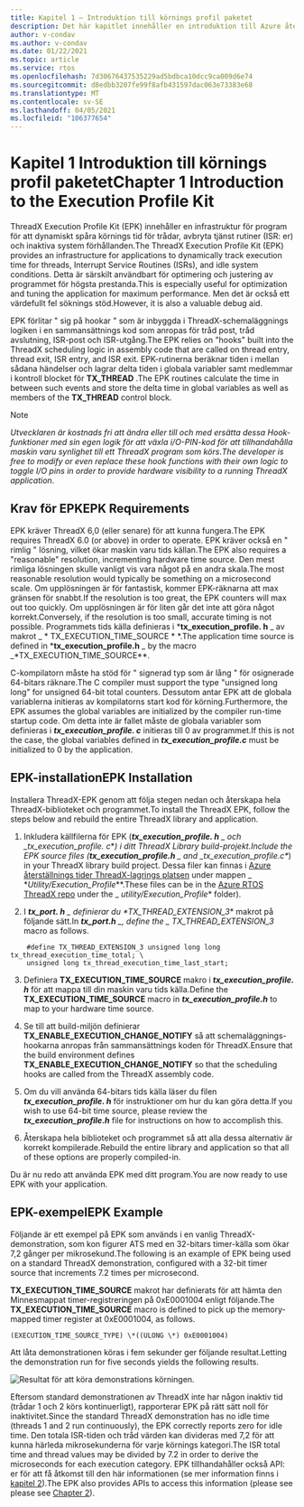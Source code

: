 ```yaml
---
title: Kapitel 1 – Introduktion till körnings profil paketet
description: Det här kapitlet innehåller en introduktion till Azure återställnings tider ThreadX Execution Profile Kit (EPK).
author: v-condav
ms.author: v-condav
ms.date: 01/22/2021
ms.topic: article
ms.service: rtos
ms.openlocfilehash: 7d30676437535229ad5bdbca10dcc9ca009d6e74
ms.sourcegitcommit: d8edbb3207fe99f8afb431597dac063e73383e68
ms.translationtype: MT
ms.contentlocale: sv-SE
ms.lasthandoff: 04/05/2021
ms.locfileid: "106377654"
---
```

# <a name="chapter-1--introduction-to-the-execution-profile-kit"></a><span data-ttu-id="ab132-103">Kapitel 1 Introduktion till körnings profil paketet</span><span class="sxs-lookup"><span data-stu-id="ab132-103">Chapter 1  Introduction to the Execution Profile Kit</span></span>

<span data-ttu-id="ab132-104">ThreadX Execution Profile Kit (EPK) innehåller en infrastruktur för program för att dynamiskt spåra körnings tid för trådar, avbryta tjänst rutiner (ISR: er) och inaktiva system förhållanden.</span><span class="sxs-lookup"><span data-stu-id="ab132-104">The ThreadX Execution Profile Kit (EPK) provides an infrastructure for applications to dynamically track execution time for threads, Interrupt Service Routines (ISRs), and idle system conditions.</span></span> <span data-ttu-id="ab132-105">Detta är särskilt användbart för optimering och justering av programmet för högsta prestanda.</span><span class="sxs-lookup"><span data-stu-id="ab132-105">This is especially useful for optimization and tuning the application for maximum performance.</span></span> <span data-ttu-id="ab132-106">Men det är också ett värdefullt fel söknings stöd.</span><span class="sxs-lookup"><span data-stu-id="ab132-106">However, it is also a valuable debug aid.</span></span>

<span data-ttu-id="ab132-107">EPK förlitar \" sig på hookar \" som är inbyggda i ThreadX-schemaläggnings logiken i en sammansättnings kod som anropas för tråd post, tråd avslutning, ISR-post och ISR-utgång.</span><span class="sxs-lookup"><span data-stu-id="ab132-107">The EPK relies on \"hooks\" built into the ThreadX scheduling logic in assembly code that are called on thread entry, thread exit, ISR entry, and ISR exit.</span></span> <span data-ttu-id="ab132-108">EPK-rutinerna beräknar tiden i mellan sådana händelser och lagrar delta tiden i globala variabler samt medlemmar i kontroll blocket för **TX_THREAD** .</span><span class="sxs-lookup"><span data-stu-id="ab132-108">The EPK routines calculate the time in between such events and store the delta time in global variables as well as members of the **TX_THREAD** control block.</span></span>

> [!NOTE]
> <span data-ttu-id="ab132-109">*Utvecklaren är kostnads fri att ändra eller till och med ersätta dessa Hook-funktioner med sin egen logik för att växla i/O-PIN-kod för att tillhandahålla maskin varu synlighet till ett ThreadX program som körs*.</span><span class="sxs-lookup"><span data-stu-id="ab132-109">*The developer is free to modify or even replace these hook functions with their own logic to toggle I/O pins in order to provide hardware visibility to a running ThreadX application*.</span></span>

## 

## <a name="epk-requirements"></a><span data-ttu-id="ab132-110">Krav för EPK</span><span class="sxs-lookup"><span data-stu-id="ab132-110">EPK Requirements</span></span>

<span data-ttu-id="ab132-111">EPK kräver ThreadX 6,0 (eller senare) för att kunna fungera.</span><span class="sxs-lookup"><span data-stu-id="ab132-111">The EPK requires ThreadX 6.0 (or above) in order to operate.</span></span> <span data-ttu-id="ab132-112">EPK kräver också en \" rimlig \" lösning, vilket ökar maskin varu tids källan.</span><span class="sxs-lookup"><span data-stu-id="ab132-112">The EPK also requires a \"reasonable\" resolution, incrementing hardware time source.</span></span> <span data-ttu-id="ab132-113">Den mest rimliga lösningen skulle vanligt vis vara något på en andra skala.</span><span class="sxs-lookup"><span data-stu-id="ab132-113">The most reasonable resolution would typically be something on a microsecond scale.</span></span> <span data-ttu-id="ab132-114">Om upplösningen är för fantastisk, kommer EPK-räknarna att max gränsen för snabbt.</span><span class="sxs-lookup"><span data-stu-id="ab132-114">If the resolution is too great, the EPK counters will max out too quickly.</span></span> <span data-ttu-id="ab132-115">Om upplösningen är för liten går det inte att göra något korrekt.</span><span class="sxs-lookup"><span data-stu-id="ab132-115">Conversely, if the resolution is too small, accurate timing is not possible.</span></span> <span data-ttu-id="ab132-116">Programmets tids källa definieras i \***tx_execution_profile. h** _ av makrot _ \* TX_EXECUTION_TIME_SOURCE \* \*.</span><span class="sxs-lookup"><span data-stu-id="ab132-116">The application time source is defined in ***tx_execution_profile.h** _ by the macro _*TX_EXECUTION_TIME_SOURCE\*\*.</span></span>

<span data-ttu-id="ab132-117">C-kompilatorn måste ha stöd för \" signerad typ som är lång \" för osignerade 64-bitars räknare.</span><span class="sxs-lookup"><span data-stu-id="ab132-117">The C compiler must support the type \"unsigned long long\" for unsigned 64-bit total counters.</span></span> <span data-ttu-id="ab132-118">Dessutom antar EPK att de globala variablerna initieras av kompilatorns start kod för körning.</span><span class="sxs-lookup"><span data-stu-id="ab132-118">Furthermore, the EPK assumes the global variables are initialized by the compiler run-time startup code.</span></span> <span data-ttu-id="ab132-119">Om detta inte är fallet måste de globala variabler som definieras i ***tx_execution_profile. c*** initieras till 0 av programmet.</span><span class="sxs-lookup"><span data-stu-id="ab132-119">If this is not the case, the global variables defined in ***tx_execution_profile.c*** must be initialized to 0 by the application.</span></span>

## <a name="epk-installation"></a><span data-ttu-id="ab132-120">EPK-installation</span><span class="sxs-lookup"><span data-stu-id="ab132-120">EPK Installation</span></span>

<span data-ttu-id="ab132-121">Installera ThreadX-EPK genom att följa stegen nedan och återskapa hela ThreadX-biblioteket och programmet.</span><span class="sxs-lookup"><span data-stu-id="ab132-121">To install the ThreadX EPK, follow the steps below and rebuild the entire ThreadX library and application.</span></span>

1. <span data-ttu-id="ab132-122">Inkludera källfilerna för EPK (***tx_execution_profile. h** _ och _*_tx_execution_profile. c_\*_) i ditt ThreadX Library build-projekt.</span><span class="sxs-lookup"><span data-stu-id="ab132-122">Include the EPK source files (***tx_execution_profile.h** _ and _*_tx_execution_profile.c_\*_) in your ThreadX library build project.</span></span> <span data-ttu-id="ab132-123">Dessa filer kan finnas i [Azure återställnings tider ThreadX-lagrings platsen](<https://github.com/azure-rtos/threadx>) under mappen _ \*_Utility/Execution_Profile_\*\*.</span><span class="sxs-lookup"><span data-stu-id="ab132-123">These files can be in the [Azure RTOS ThreadX repo](<https://github.com/azure-rtos/threadx>) under the _ *_utility/Execution_Profile_*\* folder).</span></span>

1. <span data-ttu-id="ab132-124">I ***tx_port. h** _ definierar du \*TX_THREAD_EXTENSION_3*\* makrot på följande sätt.</span><span class="sxs-lookup"><span data-stu-id="ab132-124">In ***tx_port.h** _, define the _ *TX_THREAD_EXTENSION_3** macro as follows.</span></span>
```
    #define TX_THREAD_EXTENSION_3 unsigned long long tx_thread_execution_time_total; \
    unsigned long tx_thread_execution_time_last_start;
```

3. <span data-ttu-id="ab132-125">Definiera **TX_EXECUTION_TIME_SOURCE** makro i **_tx_execution_profile. h_** för att mappa till din maskin varu tids källa.</span><span class="sxs-lookup"><span data-stu-id="ab132-125">Define the **TX_EXECUTION_TIME_SOURCE** macro in **_tx_execution_profile.h_** to map to your hardware time source.</span></span>

1. <span data-ttu-id="ab132-126">Se till att build-miljön definierar **TX_ENABLE_EXECUTION_CHANGE_NOTIFY** så att schemaläggnings-hookarna anropas från sammansättnings koden för ThreadX.</span><span class="sxs-lookup"><span data-stu-id="ab132-126">Ensure that the build environment defines **TX_ENABLE_EXECUTION_CHANGE_NOTIFY** so that the scheduling hooks are called from the ThreadX assembly code.</span></span>

1. <span data-ttu-id="ab132-127">Om du vill använda 64-bitars tids källa läser du filen ***tx_execution_profile. h*** för instruktioner om hur du kan göra detta.</span><span class="sxs-lookup"><span data-stu-id="ab132-127">If you wish to use 64-bit time source, please review the ***tx_execution_profile.h*** file for instructions on how to accomplish this.</span></span>

1. <span data-ttu-id="ab132-128">Återskapa hela biblioteket och programmet så att alla dessa alternativ är korrekt kompilerade.</span><span class="sxs-lookup"><span data-stu-id="ab132-128">Rebuild the entire library and application so that all of these options are properly compiled-in.</span></span>

<span data-ttu-id="ab132-129">Du är nu redo att använda EPK med ditt program.</span><span class="sxs-lookup"><span data-stu-id="ab132-129">You are now ready to use EPK with your application.</span></span>

##  <a name="epk-example"></a><span data-ttu-id="ab132-130">EPK-exempel</span><span class="sxs-lookup"><span data-stu-id="ab132-130">EPK Example</span></span> 

<span data-ttu-id="ab132-131">Följande är ett exempel på EPK som används i en vanlig ThreadX-demonstration, som kon figurer ATS med en 32-bitars timer-källa som ökar 7,2 gånger per mikrosekund.</span><span class="sxs-lookup"><span data-stu-id="ab132-131">The following is an example of EPK being used on a standard ThreadX demonstration, configured with a 32-bit timer source that increments 7.2 times per microsecond.</span></span> 

<span data-ttu-id="ab132-132">**TX_EXECUTION_TIME_SOURCE** makrot har definierats för att hämta den Minnesmappat timer-registreringen på 0xE0001004 enligt följande.</span><span class="sxs-lookup"><span data-stu-id="ab132-132">The **TX_EXECUTION_TIME_SOURCE** macro is defined to pick up the memory-mapped timer register at 0xE0001004, as follows.</span></span>
```
(EXECUTION_TIME_SOURCE_TYPE) \*((ULONG \*) 0xE0001004)
```

<span data-ttu-id="ab132-133">Att låta demonstrationen köras i fem sekunder ger följande resultat.</span><span class="sxs-lookup"><span data-stu-id="ab132-133">Letting the demonstration run for five seconds yields the following results.</span></span>

![Resultat för att köra demonstrations körningen.](media/demo_results.png)

<span data-ttu-id="ab132-135">Eftersom standard demonstrationen av ThreadX inte har någon inaktiv tid (trådar 1 och 2 körs kontinuerligt), rapporterar EPK på rätt sätt noll för inaktivitet.</span><span class="sxs-lookup"><span data-stu-id="ab132-135">Since the standard ThreadX demonstration has no idle time (threads 1 and 2 run continuously), the EPK correctly reports zero for idle time.</span></span> <span data-ttu-id="ab132-136">Den totala ISR-tiden och tråd värden kan divideras med 7,2 för att kunna härleda mikrosekunderna för varje körnings kategori.</span><span class="sxs-lookup"><span data-stu-id="ab132-136">The ISR total time and thread values may be divided by 7.2 in order to derive the microseconds for each execution category.</span></span> <span data-ttu-id="ab132-137">EPK tillhandahåller också API: er för att få åtkomst till den här informationen (se mer information finns i [kapitel 2](chapter2.md)).</span><span class="sxs-lookup"><span data-stu-id="ab132-137">The EPK also provides APIs to access this information (please see please see [Chapter 2](chapter2.md)).</span></span>